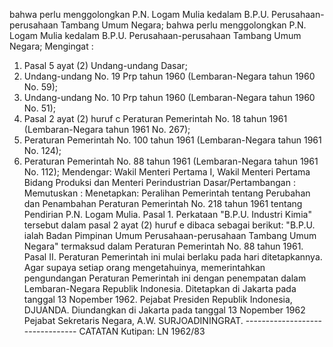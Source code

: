  bahwa perlu menggolongkan P.N. Logam Mulia kedalam B.P.U. Perusahaan-perusahaan Tambang Umum Negara; bahwa perlu menggolongkan P.N. Logam Mulia kedalam B.P.U. Perusahaan-perusahaan Tambang Umum Negara;
Mengingat :

1. Pasal 5 ayat (2) Undang-undang Dasar;
2. Undang-undang No. 19 Prp tahun 1960 (Lembaran-Negara tahun 1960 No. 59);
3. Undang-undang No. 10 Prp tahun 1960 (Lembaran-Negara tahun 1960 No. 51);
4. Pasal 2 ayat (2) huruf c Peraturan Pemerintah No. 18 tahun 1961 (Lembaran-Negara tahun 1961 No. 267);
5. Peraturan Pemerintah No. 100 tahun 1961 (Lembaran-Negara tahun 1961 No. 124);
6. Peraturan Pemerintah No. 88 tahun 1961 (Lembaran-Negara tahun 1961 No. 112); Mendengar: Wakil Menteri Pertama I, Wakil Menteri Pertama Bidang Produksi dan Menteri Perindustrian Dasar/Pertambangan : Memutuskan : Menetapkan: Peralihan Pemerintah tentang Perubahan dan Penambahan Peraturan Pemerintah No. 218 tahun 1961 tentang Pendirian P.N. Logam Mulia. Pasal 1. Perkataan "B.P.U. Industri Kimia" tersebut dalam pasal 2 ayat (2) huruf e dibaca sebagai berikut: "B.P.U. ialah Badan Pimpinan Umum Perusahaan-perusahaan Tambang Umum Negara" termaksud dalam Peraturan Pemerintah No. 88 tahun 1961. Pasal II. Peraturan Pemerintah ini mulai berlaku pada hari ditetapkannya. Agar supaya setiap orang mengetahuinya, memerintahkan pengundangan Peraturan Pemerintah ini dengan penempatan dalam Lembaran-Negara Republik Indonesia. Ditetapkan di Jakarta pada tanggal 13 Nopember 1962. Pejabat Presiden Republik Indonesia, DJUANDA. Diundangkan di Jakarta pada tanggal 13 Nopember 1962 Pejabat Sekretaris Negara, A.W. SURJOADININGRAT. -------------------------------- CATATAN Kutipan: LN 1962/83